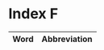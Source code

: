 # Index F

| Word                            | Abbreviation |
|:--------------------------------|-------------:|
